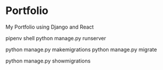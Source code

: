 # Portfolio
My Portfolio using Django and React

pipenv shell
python manage.py runserver

python manage.py makemigrations
python manage.py migrate

python manage.py showmigrations